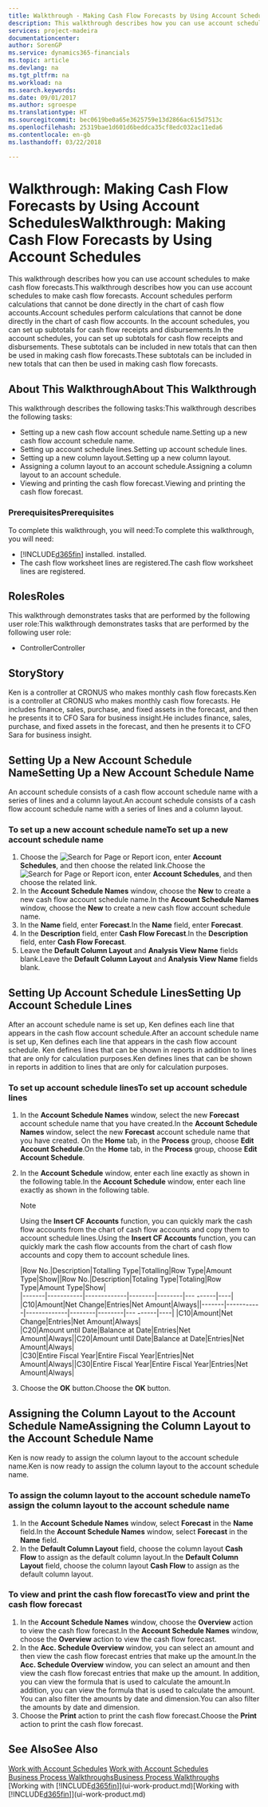 ```yaml
---
title: Walkthrough - Making Cash Flow Forecasts by Using Account Schedules | Microsoft Docs
description: This walkthrough describes how you can use account schedules to make cash flow forecasts. Account schedules perform calculations that cannot be done directly in the chart of cash flow accounts. In the account schedules, you can set up subtotals for cash flow receipts and disbursements. These subtotals can be included in new totals that can then be used in making cash flow forecasts.
services: project-madeira
documentationcenter: 
author: SorenGP
ms.service: dynamics365-financials
ms.topic: article
ms.devlang: na
ms.tgt_pltfrm: na
ms.workload: na
ms.search.keywords: 
ms.date: 09/01/2017
ms.author: sgroespe
ms.translationtype: HT
ms.sourcegitcommit: bec0619be0a65e3625759e13d2866ac615d7513c
ms.openlocfilehash: 25319bae1d601d6beddca35cf8edc032ac11eda6
ms.contentlocale: en-gb
ms.lasthandoff: 03/22/2018

---
```

# <a name="walkthrough-making-cash-flow-forecasts-by-using-account-schedules"></a><span data-ttu-id="e4f53-106">Walkthrough: Making Cash Flow Forecasts by Using Account Schedules</span><span class="sxs-lookup"><span data-stu-id="e4f53-106">Walkthrough: Making Cash Flow Forecasts by Using Account Schedules</span></span>
<span data-ttu-id="e4f53-107">This walkthrough describes how you can use account schedules to make cash flow forecasts.</span><span class="sxs-lookup"><span data-stu-id="e4f53-107">This walkthrough describes how you can use account schedules to make cash flow forecasts.</span></span> <span data-ttu-id="e4f53-108">Account schedules perform calculations that cannot be done directly in the chart of cash flow accounts.</span><span class="sxs-lookup"><span data-stu-id="e4f53-108">Account schedules perform calculations that cannot be done directly in the chart of cash flow accounts.</span></span> <span data-ttu-id="e4f53-109">In the account schedules, you can set up subtotals for cash flow receipts and disbursements.</span><span class="sxs-lookup"><span data-stu-id="e4f53-109">In the account schedules, you can set up subtotals for cash flow receipts and disbursements.</span></span> <span data-ttu-id="e4f53-110">These subtotals can be included in new totals that can then be used in making cash flow forecasts.</span><span class="sxs-lookup"><span data-stu-id="e4f53-110">These subtotals can be included in new totals that can then be used in making cash flow forecasts.</span></span>  

## <a name="about-this-walkthrough"></a><span data-ttu-id="e4f53-111">About This Walkthrough</span><span class="sxs-lookup"><span data-stu-id="e4f53-111">About This Walkthrough</span></span>  
<span data-ttu-id="e4f53-112">This walkthrough describes the following tasks:</span><span class="sxs-lookup"><span data-stu-id="e4f53-112">This walkthrough describes the following tasks:</span></span>  

- <span data-ttu-id="e4f53-113">Setting up a new cash flow account schedule name.</span><span class="sxs-lookup"><span data-stu-id="e4f53-113">Setting up a new cash flow account schedule name.</span></span>  
- <span data-ttu-id="e4f53-114">Setting up account schedule lines.</span><span class="sxs-lookup"><span data-stu-id="e4f53-114">Setting up account schedule lines.</span></span>  
- <span data-ttu-id="e4f53-115">Setting up a new column layout.</span><span class="sxs-lookup"><span data-stu-id="e4f53-115">Setting up a new column layout.</span></span>  
- <span data-ttu-id="e4f53-116">Assigning a column layout to an account schedule.</span><span class="sxs-lookup"><span data-stu-id="e4f53-116">Assigning a column layout to an account schedule.</span></span>  
- <span data-ttu-id="e4f53-117">Viewing and printing the cash flow forecast.</span><span class="sxs-lookup"><span data-stu-id="e4f53-117">Viewing and printing the cash flow forecast.</span></span>  

### <a name="prerequisites"></a><span data-ttu-id="e4f53-118">Prerequisites</span><span class="sxs-lookup"><span data-stu-id="e4f53-118">Prerequisites</span></span>  
<span data-ttu-id="e4f53-119">To complete this walkthrough, you will need:</span><span class="sxs-lookup"><span data-stu-id="e4f53-119">To complete this walkthrough, you will need:</span></span>  

- [!INCLUDE[d365fin](includes/d365fin_md.md)]<span data-ttu-id="e4f53-120"> installed.</span><span class="sxs-lookup"><span data-stu-id="e4f53-120"> installed.</span></span>  
- <span data-ttu-id="e4f53-121">The cash flow worksheet lines are registered.</span><span class="sxs-lookup"><span data-stu-id="e4f53-121">The cash flow worksheet lines are registered.</span></span>  

## <a name="roles"></a><span data-ttu-id="e4f53-122">Roles</span><span class="sxs-lookup"><span data-stu-id="e4f53-122">Roles</span></span>  
<span data-ttu-id="e4f53-123">This walkthrough demonstrates tasks that are performed by the following user role:</span><span class="sxs-lookup"><span data-stu-id="e4f53-123">This walkthrough demonstrates tasks that are performed by the following user role:</span></span>  

- <span data-ttu-id="e4f53-124">Controller</span><span class="sxs-lookup"><span data-stu-id="e4f53-124">Controller</span></span>  

## <a name="story"></a><span data-ttu-id="e4f53-125">Story</span><span class="sxs-lookup"><span data-stu-id="e4f53-125">Story</span></span>  
<span data-ttu-id="e4f53-126">Ken is a controller at CRONUS who makes monthly cash flow forecasts.</span><span class="sxs-lookup"><span data-stu-id="e4f53-126">Ken is a controller at CRONUS who makes monthly cash flow forecasts.</span></span> <span data-ttu-id="e4f53-127">He includes finance, sales, purchase, and fixed assets in the forecast, and then he presents it to CFO Sara for business insight.</span><span class="sxs-lookup"><span data-stu-id="e4f53-127">He includes finance, sales, purchase, and fixed assets in the forecast, and then he presents it to CFO Sara for business insight.</span></span>  

## <a name="setting-up-a-new-account-schedule-name"></a><span data-ttu-id="e4f53-128">Setting Up a New Account Schedule Name</span><span class="sxs-lookup"><span data-stu-id="e4f53-128">Setting Up a New Account Schedule Name</span></span>  
<span data-ttu-id="e4f53-129">An account schedule consists of a cash flow account schedule name with a series of lines and a column layout.</span><span class="sxs-lookup"><span data-stu-id="e4f53-129">An account schedule consists of a cash flow account schedule name with a series of lines and a column layout.</span></span>  

### <a name="to-set-up-a-new-account-schedule-name"></a><span data-ttu-id="e4f53-130">To set up a new account schedule name</span><span class="sxs-lookup"><span data-stu-id="e4f53-130">To set up a new account schedule name</span></span>  

1.  <span data-ttu-id="e4f53-131">Choose the ![Search for Page or Report](media/ui-search/search_small.png "Search for Page or Report icon") icon, enter **Account Schedules**, and then choose the related link.</span><span class="sxs-lookup"><span data-stu-id="e4f53-131">Choose the ![Search for Page or Report](media/ui-search/search_small.png "Search for Page or Report icon") icon, enter **Account Schedules**, and then choose the related link.</span></span>  
2.  <span data-ttu-id="e4f53-132">In the **Account Schedule Names** window, choose the **New** to create a new cash flow account schedule name.</span><span class="sxs-lookup"><span data-stu-id="e4f53-132">In the **Account Schedule Names** window, choose the **New** to create a new cash flow account schedule name.</span></span>  
3.  <span data-ttu-id="e4f53-133">In the **Name** field, enter **Forecast**.</span><span class="sxs-lookup"><span data-stu-id="e4f53-133">In the **Name** field, enter **Forecast**.</span></span>  
4.  <span data-ttu-id="e4f53-134">In the **Description** field, enter **Cash Flow Forecast**.</span><span class="sxs-lookup"><span data-stu-id="e4f53-134">In the **Description** field, enter **Cash Flow Forecast**.</span></span>  
5.  <span data-ttu-id="e4f53-135">Leave the **Default Column Layout** and **Analysis View Name** fields blank.</span><span class="sxs-lookup"><span data-stu-id="e4f53-135">Leave the **Default Column Layout** and **Analysis View Name** fields blank.</span></span>  

## <a name="setting-up-account-schedule-lines"></a><span data-ttu-id="e4f53-136">Setting Up Account Schedule Lines</span><span class="sxs-lookup"><span data-stu-id="e4f53-136">Setting Up Account Schedule Lines</span></span>  
<span data-ttu-id="e4f53-137">After an account schedule name is set up, Ken defines each line that appears in the cash flow account schedule.</span><span class="sxs-lookup"><span data-stu-id="e4f53-137">After an account schedule name is set up, Ken defines each line that appears in the cash flow account schedule.</span></span> <span data-ttu-id="e4f53-138">Ken defines lines that can be shown in reports in addition to lines that are only for calculation purposes.</span><span class="sxs-lookup"><span data-stu-id="e4f53-138">Ken defines lines that can be shown in reports in addition to lines that are only for calculation purposes.</span></span>  

### <a name="to-set-up-account-schedule-lines"></a><span data-ttu-id="e4f53-139">To set up account schedule lines</span><span class="sxs-lookup"><span data-stu-id="e4f53-139">To set up account schedule lines</span></span>  

1.  <span data-ttu-id="e4f53-140">In the **Account Schedule Names** window, select the new **Forecast** account schedule name that you have created.</span><span class="sxs-lookup"><span data-stu-id="e4f53-140">In the **Account Schedule Names** window, select the new **Forecast** account schedule name that you have created.</span></span> <span data-ttu-id="e4f53-141">On the **Home** tab, in the **Process** group, choose **Edit Account Schedule**.</span><span class="sxs-lookup"><span data-stu-id="e4f53-141">On the **Home** tab, in the **Process** group, choose **Edit Account Schedule**.</span></span>  
2.  <span data-ttu-id="e4f53-142">In the **Account Schedule** window, enter each line exactly as shown in the following table.</span><span class="sxs-lookup"><span data-stu-id="e4f53-142">In the **Account Schedule** window, enter each line exactly as shown in the following table.</span></span>  

    > [!NOTE]  
    >  <span data-ttu-id="e4f53-143">Using the **Insert CF Accounts** function, you can quickly mark the cash flow accounts from the chart of cash flow accounts and copy them to account schedule lines.</span><span class="sxs-lookup"><span data-stu-id="e4f53-143">Using the **Insert CF Accounts** function, you can quickly mark the cash flow accounts from the chart of cash flow accounts and copy them to account schedule lines.</span></span>  

    <span data-ttu-id="e4f53-144">|Row No.|Description|Totalling Type|Totalling|Row Type|Amount Type|Show|</span><span class="sxs-lookup"><span data-stu-id="e4f53-144">|Row No.|Description|Totaling Type|Totaling|Row Type|Amount Type|Show|</span></span>  
    <span data-ttu-id="e4f53-145">|-------|-----------|-------------|--------|--------|---  ------|----| |C10|Amount|Net Change|Entries|Net Amount|Always|</span><span class="sxs-lookup"><span data-stu-id="e4f53-145">|-------|-----------|-------------|--------|--------|---  ------|----| |C10|Amount|Net Change|Entries|Net Amount|Always|</span></span>  
    <span data-ttu-id="e4f53-146">|C20|Amount until Date|Balance at Date|Entries|Net Amount|Always|</span><span class="sxs-lookup"><span data-stu-id="e4f53-146">|C20|Amount until Date|Balance at Date|Entries|Net Amount|Always|</span></span>  
    <span data-ttu-id="e4f53-147">|C30|Entire Fiscal Year|Entire Fiscal Year|Entries|Net Amount|Always|</span><span class="sxs-lookup"><span data-stu-id="e4f53-147">|C30|Entire Fiscal Year|Entire Fiscal Year|Entries|Net Amount|Always|</span></span>  

4.  <span data-ttu-id="e4f53-148">Choose the **OK** button.</span><span class="sxs-lookup"><span data-stu-id="e4f53-148">Choose the **OK** button.</span></span>  

## <a name="assigning-the-column-layout-to-the-account-schedule-name"></a><span data-ttu-id="e4f53-149">Assigning the Column Layout to the Account Schedule Name</span><span class="sxs-lookup"><span data-stu-id="e4f53-149">Assigning the Column Layout to the Account Schedule Name</span></span>  
<span data-ttu-id="e4f53-150">Ken is now ready to assign the column layout to the account schedule name.</span><span class="sxs-lookup"><span data-stu-id="e4f53-150">Ken is now ready to assign the column layout to the account schedule name.</span></span>  

### <a name="to-assign-the-column-layout-to-the-account-schedule-name"></a><span data-ttu-id="e4f53-151">To assign the column layout to the account schedule name</span><span class="sxs-lookup"><span data-stu-id="e4f53-151">To assign the column layout to the account schedule name</span></span>  

1.  <span data-ttu-id="e4f53-152">In the **Account Schedule Names** window, select **Forecast** in the **Name** field.</span><span class="sxs-lookup"><span data-stu-id="e4f53-152">In the **Account Schedule Names** window, select **Forecast** in the **Name** field.</span></span>  
2.  <span data-ttu-id="e4f53-153">In the **Default Column Layout** field, choose the column layout **Cash Flow** to assign as the default column layout.</span><span class="sxs-lookup"><span data-stu-id="e4f53-153">In the **Default Column Layout** field, choose the column layout **Cash Flow** to assign as the default column layout.</span></span>  

### <a name="to-view-and-print-the-cash-flow-forecast"></a><span data-ttu-id="e4f53-154">To view and print the cash flow forecast</span><span class="sxs-lookup"><span data-stu-id="e4f53-154">To view and print the cash flow forecast</span></span>  
1.  <span data-ttu-id="e4f53-155">In the **Account Schedule Names** window, choose the **Overview** action to view the cash flow forecast.</span><span class="sxs-lookup"><span data-stu-id="e4f53-155">In the **Account Schedule Names** window, choose the **Overview** action to view the cash flow forecast.</span></span>  
2.  <span data-ttu-id="e4f53-156">In the **Acc. Schedule Overview** window, you can select an amount and then view the cash flow forecast entries that make up the amount.</span><span class="sxs-lookup"><span data-stu-id="e4f53-156">In the **Acc. Schedule Overview** window, you can select an amount and then view the cash flow forecast entries that make up the amount.</span></span> <span data-ttu-id="e4f53-157">In addition, you can view the formula that is used to calculate the amount.</span><span class="sxs-lookup"><span data-stu-id="e4f53-157">In addition, you can view the formula that is used to calculate the amount.</span></span> <span data-ttu-id="e4f53-158">You can also filter the amounts by date and dimension.</span><span class="sxs-lookup"><span data-stu-id="e4f53-158">You can also filter the amounts by date and dimension.</span></span>  
3.  <span data-ttu-id="e4f53-159">Choose the **Print** action to print the cash flow forecast.</span><span class="sxs-lookup"><span data-stu-id="e4f53-159">Choose the **Print** action to print the cash flow forecast.</span></span>  

## <a name="see-also"></a><span data-ttu-id="e4f53-160">See Also</span><span class="sxs-lookup"><span data-stu-id="e4f53-160">See Also</span></span>  
 <span data-ttu-id="e4f53-161">[Work with Account Schedules](bi-how-work-account-schedule.md) </span><span class="sxs-lookup"><span data-stu-id="e4f53-161">[Work with Account Schedules](bi-how-work-account-schedule.md) </span></span>  
 [<span data-ttu-id="e4f53-162">Business Process Walkthroughs</span><span class="sxs-lookup"><span data-stu-id="e4f53-162">Business Process Walkthroughs</span></span>](walkthrough-business-process-walkthroughs.md)  
 <span data-ttu-id="e4f53-163">[Working with [!INCLUDE[d365fin](includes/d365fin_md.md)]](ui-work-product.md)</span><span class="sxs-lookup"><span data-stu-id="e4f53-163">[Working with [!INCLUDE[d365fin](includes/d365fin_md.md)]](ui-work-product.md)</span></span>

